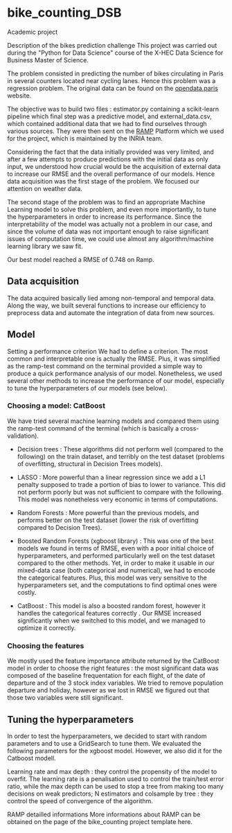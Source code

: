 # bike_counting_DSB
Academic project

Description of the bikes prediction challenge
This project was carried out during the "Python for Data Science" course of the X-HEC Data Science for Business Master of Science. 

The problem consisted in predicting the number of bikes circulating in Paris in several counters located near cycling lanes. Hence this problem was a regression problem. The original data can be found on the [opendata.paris](https://opendata.paris.fr/explore/dataset/comptage-velo-donnees-compteurs/information/?disjunctive.id_compteur&disjunctive.nom_compteur&disjunctive.id&disjunctive.name) website.

The objective was to build two files : estimator.py containing a scikit-learn pipeline which final step was a predictive model, and external_data.csv, which contained additional data that we had to find ourselves through various sources. They were then sent on the [RAMP](https://ramp.studio/) Platform which we used for the project, which is maintained by the INRIA team.

Considering the fact that the data initially provided was very limited, and after a few attempts to produce predictions with the initial data as only input, we understood how crucial would be the acquisition of external data to increase our RMSE and the overall performance of our models. Hence data acquisition was the first stage of the problem. We focused our attention on weather data.

The second stage of the problem was to find an appropriate Machine Learning model to solve this problem, and even more importantly, to tune the hyperparameters in order to increase its performance. Since the interpretability of the model was actually not a problem in our case, and since the volume of data was not important enough to raise significant issues of computation time, we could use almost any algorithm/machine learning library we saw fit.

Our best model  reached a RMSE of 0.748 on Ramp.

## Data acquisition
The data acquired basically lied among non-temporal and temporal data. Along the way, we built several functions to increase our efficiency to preprocess data and automate the integration of data from new sources.

## Model
Setting a performance criterion
We had to define a criterion. The most common and interpretable one is actually the RMSE. Plus, it was simplified as the ramp-test command on the terminal provided a simple way to produce a quick performance analysis of our model. Nonetheless, we used several other methods to increase the performance of our model, especially to tune the hyperparameters of our models (see below).

### Choosing a model: CatBoost
We have tried several machine learning models and compared them using the ramp-test command of the terminal (which is basically a cross-validation).

- Decision trees : These algorithms did not perform well (compared to the following) on the train dataset, and terribly on the test dataset (problems of overfitting, structural in Decision Trees models).
- LASSO : More powerful than a linear regression since we add a L1 penalty supposed to trade a portion of bias to lower to variance. This did not perform poorly but was not sufficient to compare with the following. This model was nonetheless very economic in terms of computations.
- Random Forests : More powerful than the previous models, and performs better on the test dataset (lower the risk of overfitting compared to Decision Trees).
- Boosted Random Forests (xgboost library) : This was one of the best models we found in terms of RMSE, even with a poor initial choice of hyperparameters, and performed particularly well on the test dataset compared to the other methods. Yet, in order to make it usable in our mixed-data case (both categorical and numerical), we had to encode the categorical features. Plus, this model was very sensitive to the hyperparameters set, and the computations to find optimal ones were costly.

- CatBoost : This model is also a boosted random forest, however it handles the categorical features correctly . Our RMSE increased significantly when we switched to this model, and we managed to optimize it correctly.

### Choosing the features
We mostly used the feature importance attribute returned by the CatBoost model in order to choose the right features : the most significant data was composed of the baseline frequentation for each flight, of the date of departure and of the 3 stock index variables. We tried to remove population departure and holiday, however as we lost in RMSE we figured out that those two variables were still significant.


## Tuning the hyperparameters
In order to test the hyperparameters, we decided to start with random parameters and to use a GridSearch to tune them. We evaluated the following parameters for the xgboost model. However, we also did it  for the Catboost modell. 

Learning rate and max depth : they control the propensity of the model to overfit. The learning rate is a penalisation used to control the train/test error ratio, while the max depth can be used to stop a tree from making too many decisions on weak predictors;
N estimators and colsample by tree : they control the speed of convergence of the algorithm.


RAMP detailled informations
More informations about RAMP can be obtained on the page of the bike_counting project template here.
